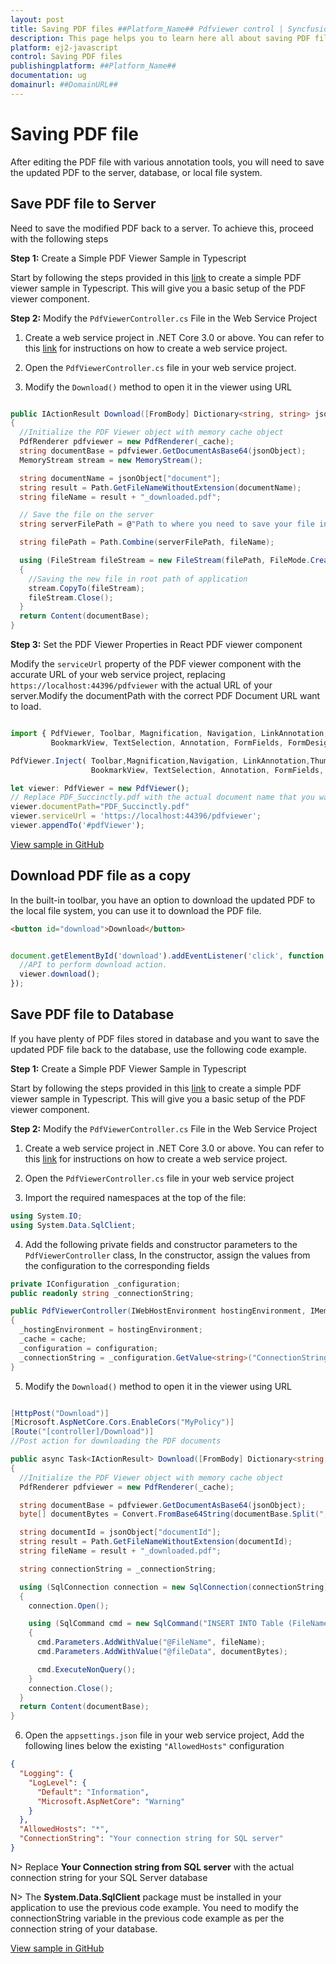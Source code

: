 ```yaml
---
layout: post
title: Saving PDF files ##Platform_Name## Pdfviewer control | Syncfusion
description: This page helps you to learn here all about saving PDF files in Syncfusion ##Platform_Name## Pdfviewer control of Syncfusion Essential JS 2 and more.
platform: ej2-javascript
control: Saving PDF files
publishingplatform: ##Platform_Name##
documentation: ug
domainurl: ##DomainURL##
---
```


# Saving PDF file

After editing the PDF file with various annotation tools, you will need to save the updated PDF to the server, database, or local file system.

## Save PDF file to Server

Need to save the modified PDF back to a server. To achieve this, proceed with the following steps

**Step 1:** Create a Simple PDF Viewer Sample in Typescript

Start by following the steps provided in this [link](https://ej2.syncfusion.com/documentation/pdfviewer/getting-started) to create a simple PDF viewer sample in Typescript. This will give you a basic setup of the PDF viewer component.

**Step 2:** Modify the `PdfViewerController.cs` File in the Web Service Project

1. Create a web service project in .NET Core 3.0 or above. You can refer to this [link](https://www.syncfusion.com/kb/11063/how-to-create-pdf-viewer-web-service-in-net-core-3-0-and-above) for instructions on how to create a web service project.

2. Open the `PdfViewerController.cs` file in your web service project.

3. Modify the `Download()` method to open it in the viewer using URL

```csharp

public IActionResult Download([FromBody] Dictionary<string, string> jsonObject)
{
  //Initialize the PDF Viewer object with memory cache object
  PdfRenderer pdfviewer = new PdfRenderer(_cache);
  string documentBase = pdfviewer.GetDocumentAsBase64(jsonObject);
  MemoryStream stream = new MemoryStream();

  string documentName = jsonObject["document"];
  string result = Path.GetFileNameWithoutExtension(documentName);
  string fileName = result + "_downloaded.pdf";

  // Save the file on the server
  string serverFilePath = @"Path to where you need to save your file in the server";

  string filePath = Path.Combine(serverFilePath, fileName);

  using (FileStream fileStream = new FileStream(filePath, FileMode.Create))
  {
    //Saving the new file in root path of application
    stream.CopyTo(fileStream);
    fileStream.Close();
  }
  return Content(documentBase);
}

```

**Step 3:**  Set the PDF Viewer Properties in React PDF viewer component

Modify the `serviceUrl` property of the PDF viewer component with the accurate URL of your web service project, replacing `https://localhost:44396/pdfviewer` with the actual URL of your server.Modify the documentPath with the correct PDF Document URL want to load. 

```typescript

import { PdfViewer, Toolbar, Magnification, Navigation, LinkAnnotation,ThumbnailView,
         BookmarkView, TextSelection, Annotation, FormFields, FormDesigner} from '@syncfusion/ej2-pdfviewer';

PdfViewer.Inject( Toolbar,Magnification,Navigation, LinkAnnotation,ThumbnailView,
                  BookmarkView, TextSelection, Annotation, FormFields, FormDesigner);

let viewer: PdfViewer = new PdfViewer();
// Replace PDF_Succinctly.pdf with the actual document name that you want to load
viewer.documentPath="PDF_Succinctly.pdf"
viewer.serviceUrl = 'https://localhost:44396/pdfviewer';
viewer.appendTo('#pdfViewer');

```

[View sample in GitHub]()

## Download PDF file as a copy

In the built-in toolbar, you have an option to download the updated PDF to the local file system, you can use it to download the PDF file.

```html
<button id="download">Download</button>
```

```typescript

document.getElementById('download').addEventListener('click', function () {
  //API to perform download action.
  viewer.download();
});

```

## Save PDF file to Database

If you have plenty of PDF files stored in database and you want to save the updated PDF file back to the database, use the following code example.

**Step 1:** Create a Simple PDF Viewer Sample in Typescript

Start by following the steps provided in this [link](https://ej2.syncfusion.com/documentation/pdfviewer/getting-started) to create a simple PDF viewer sample in Typescript. This will give you a basic setup of the PDF viewer component.

**Step 2:** Modify the `PdfViewerController.cs` File in the Web Service Project

1. Create a web service project in .NET Core 3.0 or above. You can refer to this [link](https://www.syncfusion.com/kb/11063/how-to-create-pdf-viewer-web-service-in-net-core-3-0-and-above) for instructions on how to create a web service project.

2. Open the `PdfViewerController.cs` file in your web service project

3. Import the required namespaces at the top of the file:

```csharp
using System.IO;
using System.Data.SqlClient;
```

4. Add the following private fields and constructor parameters to the `PdfViewerController` class, In the constructor, assign the values from the configuration to the corresponding fields

```csharp
private IConfiguration _configuration;
public readonly string _connectionString;

public PdfViewerController(IWebHostEnvironment hostingEnvironment, IMemoryCache cache, IConfiguration configuration)
{
  _hostingEnvironment = hostingEnvironment;
  _cache = cache;
  _configuration = configuration;
  _connectionString = _configuration.GetValue<string>("ConnectionString");
}
```

5. Modify the `Download()` method to open it in the viewer using URL

```csharp

[HttpPost("Download")]
[Microsoft.AspNetCore.Cors.EnableCors("MyPolicy")]
[Route("[controller]/Download")]
//Post action for downloading the PDF documents

public async Task<IActionResult> Download([FromBody] Dictionary<string, string> jsonObject)
{
  //Initialize the PDF Viewer object with memory cache object
  PdfRenderer pdfviewer = new PdfRenderer(_cache);

  string documentBase = pdfviewer.GetDocumentAsBase64(jsonObject);
  byte[] documentBytes = Convert.FromBase64String(documentBase.Split(",")[1]);

  string documentId = jsonObject["documentId"];
  string result = Path.GetFileNameWithoutExtension(documentId);
  string fileName = result + "_downloaded.pdf";

  string connectionString = _connectionString;

  using (SqlConnection connection = new SqlConnection(connectionString))
  {
    connection.Open();

    using (SqlCommand cmd = new SqlCommand("INSERT INTO Table (FileName, fileData) VALUES (@FileName, @fileData)", connection))
    {
      cmd.Parameters.AddWithValue("@FileName", fileName);
      cmd.Parameters.AddWithValue("@fileData", documentBytes);

      cmd.ExecuteNonQuery();
    }
    connection.Close();
  }
  return Content(documentBase);
}
```

6. Open the `appsettings.json` file in your web service project, Add the following lines below the existing `"AllowedHosts"` configuration

```json
{
  "Logging": {
    "LogLevel": {
      "Default": "Information",
      "Microsoft.AspNetCore": "Warning"
    }
  },
  "AllowedHosts": "*",
  "ConnectionString": "Your connection string for SQL server"
}
```

N> Replace **Your Connection string from SQL server** with the actual connection string for your SQL Server database 

N> The **System.Data.SqlClient** package must be installed in your application to use the previous code example. You need to modify the connectionString variable in the previous code example as per the connection string of your database.

[View sample in GitHub](https://github.com/SyncfusionExamples/open-save-pdf-documents-in-database)
